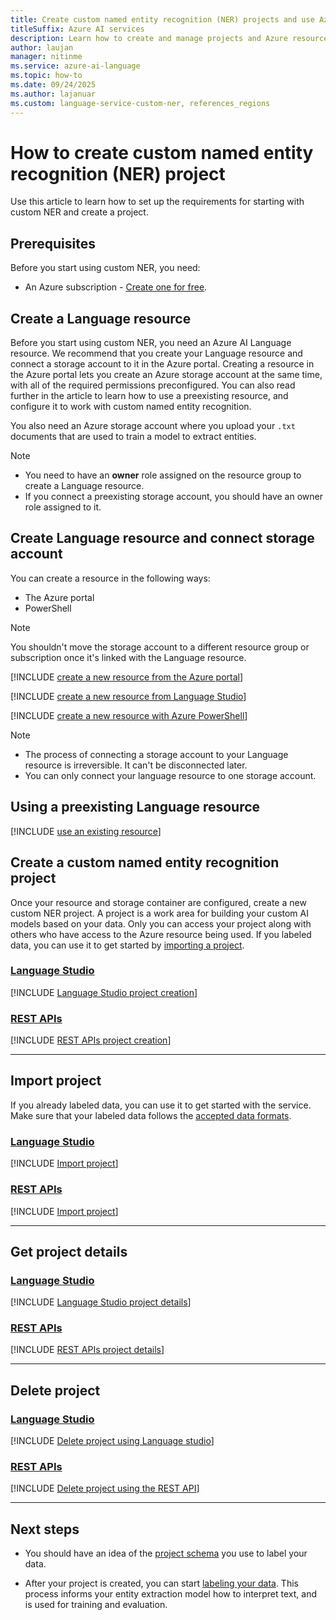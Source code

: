 ```yaml
---
title: Create custom named entity recognition (NER) projects and use Azure resources
titleSuffix: Azure AI services
description: Learn how to create and manage projects and Azure resources for custom NER.
author: laujan
manager: nitinme
ms.service: azure-ai-language
ms.topic: how-to
ms.date: 09/24/2025
ms.author: lajanuar
ms.custom: language-service-custom-ner, references_regions
---
```


# How to create custom named entity recognition (NER) project

Use this article to learn how to set up the requirements for starting with custom NER and create a project.

## Prerequisites

Before you start using custom NER, you need:

* An Azure subscription - [Create one for free](https://azure.microsoft.com/pricing/purchase-options/azure-account?cid=msft_learn).

## Create a Language resource 

Before you start using custom NER, you need an Azure AI Language resource. We recommend that you create your Language resource and connect a storage account to it in the Azure portal. Creating a resource in the Azure portal lets you create an Azure storage account at the same time, with all of the required permissions preconfigured. You can also read further in the article to learn how to use a preexisting resource, and configure it to work with custom named entity recognition.

You also need an Azure storage account where you upload your `.txt` documents that are used to train a model to extract entities.

> [!NOTE]
>  * You need to have an **owner** role assigned on the resource group to create a Language resource.
>  * If you connect a preexisting storage account, you should have an owner role assigned to it.

## Create Language resource and connect storage account

You can create a resource in the following ways:

* The Azure portal
* PowerShell

> [!Note]
> You shouldn't move the storage account to a different resource group or subscription once it's linked with the Language resource.

[!INCLUDE [create a new resource from the Azure portal](../includes/resource-creation-azure-portal.md)]

[!INCLUDE [create a new resource from Language Studio](../includes/language-studio/resource-creation-language-studio.md)]

[!INCLUDE [create a new resource with Azure PowerShell](../includes/resource-creation-powershell.md)]


> [!NOTE]
> * The process of connecting a storage account to your Language resource is irreversible. It can't be disconnected later.
> * You can only connect your language resource to one storage account.

## Using a preexisting Language resource

[!INCLUDE [use an existing resource](../includes/use-pre-existing-resource.md)]

## Create a custom named entity recognition project

Once your resource and storage container are configured, create a new custom NER project. A project is a work area for building your custom AI models based on your data. Only you can access your project along with others who have access to the Azure resource being used. If you labeled data, you can use it to get started by [importing a project](#import-project).

### [Language Studio](#tab/language-studio)

[!INCLUDE [Language Studio project creation](../includes/language-studio/create-project.md)]

### [REST APIs](#tab/rest-api)

[!INCLUDE [REST APIs project creation](../includes/rest-api/create-project.md)]

---

## Import project

If you already labeled data, you can use it to get started with the service. Make sure that your labeled data follows the [accepted data formats](../concepts/data-formats.md).

### [Language Studio](#tab/language-studio)

[!INCLUDE [Import project](../includes/language-studio/import-project.md)]

### [REST APIs](#tab/rest-api)

[!INCLUDE [Import project](../includes/rest-api/import-project.md)]

---

## Get project details

### [Language Studio](#tab/language-studio)

[!INCLUDE [Language Studio project details](../includes/language-studio/project-details.md)]

### [REST APIs](#tab/rest-api)

[!INCLUDE [REST APIs project details](../includes/rest-api/project-details.md)]

---

## Delete project

### [Language Studio](#tab/language-studio)

[!INCLUDE [Delete project using Language studio](../includes/language-studio/delete-project.md)]

### [REST APIs](#tab/rest-api)

[!INCLUDE [Delete project using the REST API](../includes/rest-api/delete-project.md)]

---

## Next steps

* You should have an idea of the [project schema](design-schema.md) you use to label your data.

* After your project is created, you can start [labeling your data](tag-data.md). This process informs your entity extraction model how to interpret text, and is used for training and evaluation.